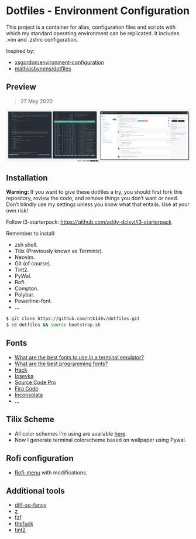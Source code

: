 # Dotfiles - Environment Configuration

This project is a container for alias, configuration files and scripts with
which my standard operating environment can be replicated. It includes .vim
and .zshrc configuration.

Inspired by:
- [xsgordon/environment-configuration](https://github.com/xsgordon/environment-configuration)
- [mathiasbynens/dotfiles](https://github.com/mathiasbynens/dotfiles)

## Preview

> 27 May 2020

![screenshot](./screenshots/Screenshot%20from%202020-08-10%2009-08-49.png)

## Installation

**Warning:** If you want to give these dotfiles a try, you should first fork
this repository, review the code, and remove things you don’t want or need.
Don’t blindly use my settings unless you know what that entails. Use at your
own risk!

Follow i3-starterpack: https://github.com/addy-dclxvi/i3-starterpack

Remember to install:
* zsh shell.
* Tilix (Previously known as Terminix).
* Neovim.
* Git (of course).
* Tint2.
* PyWal.
* Rofi.
* Compton.
* Polybar.
* Powerline-font.
* ...

```zsh
$ git clone https://github.com/ntk148v/dotfiles.git
$ cd dotfiles && source bootstrap.sh
```

## Fonts

* [What are the best fonts to use in a terminal emulator?](https://www.slant.co/topics/7014/~fonts-to-use-in-a-terminal-emulator)
* [What are the best programming fonts?](https://www.slant.co/topics/67/~best-programming-fonts)
* [Hack](https://github.com/source-foundry/Hack)
* [Iosevka](https://github.com/be5invis/Iosevka)
* [Source Code Pro](https://github.com/adobe-fonts/source-code-pro)
* [Fira Code](https://github.com/tonsky/FiraCode)
* [Inconsolata](https://github.com/google/fonts/tree/master/ofl/inconsolata)
* ...

## Tilix Scheme

* All color schemes I'm using are available [here](https://github.com/storm119/Tilix-Themes).
* Now I generate terminal colorscheme based on wallpaper using Pywal.

## Rofi configuration

* [Rofi-menu](https://gitlab.com/vahnrr/rofi-menus) with modifications.

## Additional tools

* [diff-so-fancy](https://github.com/so-fancy/diff-so-fancy)
* [z](https://github.com/rupa/z)
* [fzf](https://github.com/junegunn/fzf)
* [thefuck](https://github.com/nvbn/thefuck)
* [tint2](https://gitlab.com/o9000/tint2)
